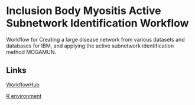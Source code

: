 # Inclusion Body Myositis Active Subnetwork Identification Workflow

Workflow for Creating a large disease network from various datasets and databases for IBM, and applying the active subnetwork identification method MOGAMUN.

## Links
[WorkflowHub](https://workflowhub.eu/workflows/681)

[R environment](https://doi.org/10.5281/zenodo.10210364)
